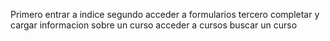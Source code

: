 Primero entrar a indice
segundo acceder a formularios
tercero completar y cargar informacion sobre un curso
acceder a cursos 
buscar un curso
